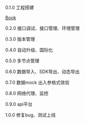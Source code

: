 0.1.0 工程搭建

[Book](./1.md)

0.2.0 接口调试、接口管理、环境管理

0.3.0 版本管理

0.4.0 自动升级、国际化

0.5.0 多节点管理

0.6.0 数据导入、SDK导出、动态导出

0.7.0 数据mock 出入参格式效验

0.8.0 网络代理、监控
  
0.9.0 api平台

1.0.0 修复bug、测试上线